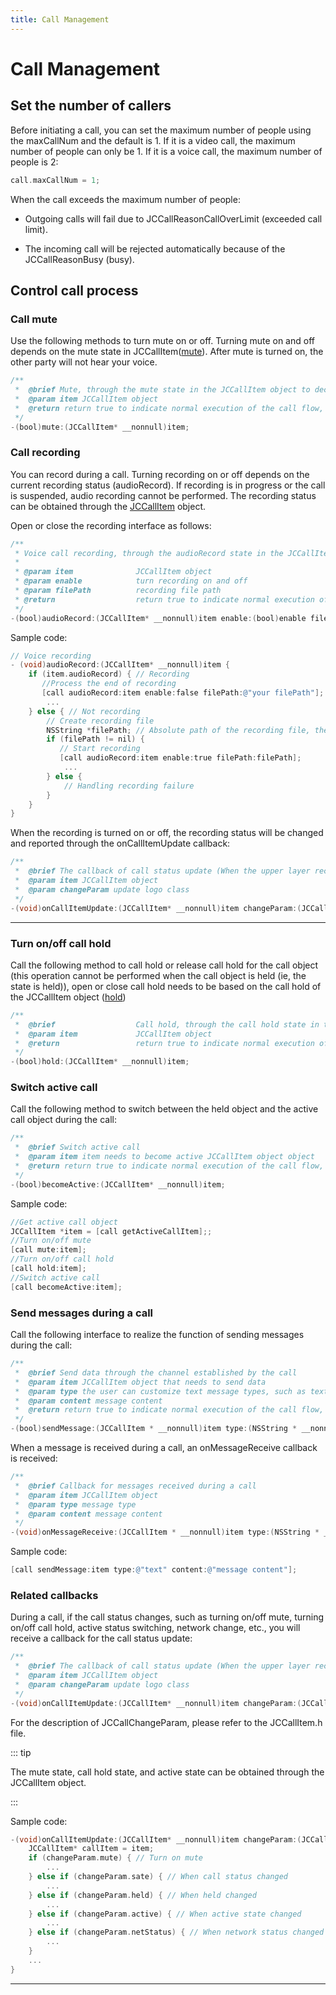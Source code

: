 ```yaml
---
title: Call Management
---
```

# Call Management

## Set the number of callers

Before initiating a call, you can set the maximum number of people using
the maxCallNum and the default is 1. If it is a video call, the maximum
number of people can only be 1. If it is a voice call, the maximum
number of people is 2:

``````objectivec
call.maxCallNum = 1;
``````

When the call exceeds the maximum number of people:

- Outgoing calls will fail due to JCCallReasonCallOverLimit (exceeded
    call limit).

- The incoming call will be rejected automatically because of the
    JCCallReasonBusy (busy).

## Control call process

### Call mute

Use the following methods to turn mute on or off. Turning mute on and
off depends on the mute state in
JCCallItem([mute](https://developer.juphoon.com/portal/reference/V2.1/ios/Classes/JCCallItem.html#//api/name/mute)).
After mute is turned on, the other party will not hear your voice.

``````objectivec
/**
 *  @brief Mute, through the mute state in the JCCallItem object to decide to turn mute on and off
 *  @param item JCCallItem object
 *  @return return true to indicate normal execution of the call flow, and false to indicate abnormal call
 */
-(bool)mute:(JCCallItem* __nonnull)item;
``````

### Call recording

You can record during a call. Turning recording on or off depends on the
current recording status (audioRecord). If recording is in progress or
the call is suspended, audio recording cannot be performed. The
recording status can be obtained through the
[JCCallItem](https://developer.juphoon.com/portal/reference/V2.1/ios/Classes/JCCallItem.html)
object.

Open or close the recording interface as follows:

``````objectivec
/**
 * Voice call recording, through the audioRecord state in the JCCallItem object to decide to turn on or off the recording
 *
 * @param item              JCCallItem object
 * @param enable            turn recording on and off
 * @param filePath          recording file path
 * @return                  return true to indicate normal execution of the call flow, and false to indicate abnormal call
 */
-(bool)audioRecord:(JCCallItem* __nonnull)item enable:(bool)enable filePath:(NSString* __nullable)filePath;
``````

Sample code:

``````objectivec
// Voice recording
- (void)audioRecord:(JCCallItem* __nonnull)item {
    if (item.audioRecord) { // Recording
       //Process the end of recording
       [call audioRecord:item enable:false filePath:@"your filePath"];
        ...
    } else { // Not recording
        // Create recording file
        NSString *filePath; // Absolute path of the recording file, the SDK will automatically create the recording file
        if (filePath != nil) {
           // Start recording
           [call audioRecord:item enable:true filePath:filePath];
            ...
        } else {
            // Handling recording failure
        }
    }
}
``````

When the recording is turned on or off, the recording status will be
changed and reported through the onCallItemUpdate callback:

``````objectivec
/**
 *  @brief The callback of call status update (When the upper layer receives this callback, you can obtain all the information and status of the call according to the JCCallItem object, thereby updating the call related UI)
 *  @param item JCCallItem object
 *  @param changeParam update logo class
 */
-(void)onCallItemUpdate:(JCCallItem* __nonnull)item changeParam:(JCCallChangeParam * __nullable)changeParam;
``````

-----

### Turn on/off call hold

Call the following method to call hold or release call hold for the call
object (this operation cannot be performed when the call object is held
(ie, the state is held)), open or close call hold needs to be based on
the call hold of the JCCallItem object
([hold](http://developer.juphoon.com/portal/reference/ios/Classes/JCCallItem.html#//api/name/hold))

``````objectivec
/**
 *  @brief                  Call hold, through the call hold state in the JCCallItem object to decide to turn call hold on and off
 *  @param item             JCCallItem object
 *  @return                 return true to indicate normal execution of the call flow, and false to indicate abnormal call
 */
-(bool)hold:(JCCallItem* __nonnull)item;
``````

### Switch active call

Call the following method to switch between the held object and the
active call object during the call:

``````objectivec
/**
 *  @brief Switch active call
 *  @param item item needs to become active JCCallItem object object
 *  @return return true to indicate normal execution of the call flow, and false to indicate abnormal call
 */
-(bool)becomeActive:(JCCallItem* __nonnull)item;
``````

Sample code:

``````objectivec
//Get active call object
JCCallItem *item = [call getActiveCallItem];;
//Turn on/off mute
[call mute:item];
//Turn on/off call hold
[call hold:item];
//Switch active call
[call becomeActive:item];
``````

### Send messages during a call

Call the following interface to realize the function of sending messages
during the call:

``````objectivec
/**
 *  @brief Send data through the channel established by the call
 *  @param item JCCallItem object that needs to send data
 *  @param type the user can customize text message types, such as text, xml, etc.
 *  @param content message content
 *  @return return true to indicate normal execution of the call flow, and false to indicate abnormal call
 */
-(bool)sendMessage:(JCCallItem * __nonnull)item type:(NSString * __nonnull)type content:(NSString * __nonnull)content;
``````

When a message is received during a call, an onMessageReceive callback
is received:

``````objectivec
/**
 *  @brief Callback for messages received during a call
 *  @param item JCCallItem object
 *  @param type message type
 *  @param content message content
 */
-(void)onMessageReceive:(JCCallItem * __nonnull)item type:(NSString * __nonnull)type content:(NSString * __nonnull)content;
``````

Sample code:

``````objectivec
[call sendMessage:item type:@"text" content:@"message content"];
``````

### Related callbacks

During a call, if the call status changes, such as turning on/off mute,
turning on/off call hold, active status switching, network change, etc.,
you will receive a callback for the call status update:

``````objectivec
/**
 *  @brief The callback of call status update (When the upper layer receives this callback, you can obtain all the information and status of the call according to the JCCallItem object, thereby updating the call related UI)
 *  @param item JCCallItem object
 *  @param changeParam update logo class
 */
-(void)onCallItemUpdate:(JCCallItem* __nonnull)item changeParam:(JCCallChangeParam * __nullable)changeParam;
``````

For the description of JCCallChangeParam, please refer to the
JCCallItem.h file.

::: tip

The mute state, call hold state, and active state can be obtained
through the JCCallItem object.

:::

Sample code:

``````objectivec
-(void)onCallItemUpdate:(JCCallItem* __nonnull)item changeParam:(JCCallChangeParam * __nullable)changeParam {
    JCCallItem* callItem = item;
    if (changeParam.mute) { // Turn on mute
        ...
    } else if (changeParam.sate) { // When call status changed
        ...
    } else if (changeParam.held) { // When held changed
        ...
    } else if (changeParam.active) { // When active state changed
        ...
    } else if (changeParam.netStatus) { // When network status changed
        ...
    }
    ...
}
``````

-----

